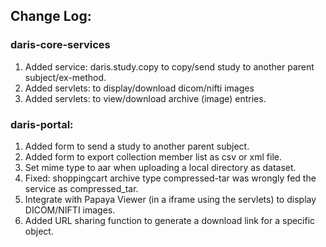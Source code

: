 
## Change Log:

### daris-core-services
1. Added service: daris.study.copy to copy/send study to another parent subject/ex-method.
2. Added servlets: to display/download dicom/nifti images
3. Added servlets: to view/download archive (image) entries.

### daris-portal:
1. Added form to send a study to another parent subject.
2. Added form to export collection member list as csv or xml file.
3. Set mime type to aar when uploading a local directory as dataset.
4. Fixed: shoppingcart archive type compressed-tar was wrongly fed the service as compressed_tar. 
5. Integrate with Papaya Viewer (in a iframe using the servlets) to display DICOM/NIFTI images.
6. Added URL sharing function to generate a download link for a specific object.

